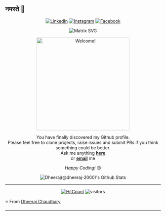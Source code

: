 ## नमस्ते 🙏
<div align="center">

<a href="https://www.linkedin.com/in/dheeraj-2000/" target="_blank"><img src="https://img.shields.io/badge/LinkedIn-%230077B5.svg?&style=flat-square&logo=linkedin&logoColor=white" alt="LinkedIn"></a>
<a href="https://www.instagram.com/high__on._.life/" target="_blank"><img src="https://img.shields.io/badge/Instagram-%23E4405F.svg?&style=flat-square&logo=instagram&logoColor=white" alt="Instagram"></a>
<a href="https://www.facebook.com/dheerubhai2000/" target="_blank"><img src="https://img.shields.io/badge/Facebook-%231877F2.svg?&style=flat-square&logo=facebook&logoColor=white" alt="Facebook"></a>  <br>

![Matrix SVG](https://raw.githubusercontent.com/dheeraj-2000/dheeraj-2000/master/matrix.svg)

<div align="center" width="50">

<img src="https://i." alt="Welcome!" width="300"/>

</div>





You have finally discovered my Github profile. <br>
Please feel free to clone projects, raise issues and submit PRs if you think something could be better. <br>
Ask me anything <a href="https://github.com/dheeraj-2000/dheeraj-2000/issues/new"><b>here</b></a><br>
or <a href="mailto:dheeraj12000@gmail.com"><b>email</b></a> me

<i>Happy Coding!</i> 😊

</div>

<div align="center">

<img align="center" src="https://github-readme-stats.vercel.app/api?username=dheeraj-2000&&show_icons=true&title_color=ffc857&icon_color=8ac926&text_color=daf7dc&bg_color=151515" alt="Dheeraj(@dheeraj-2000)'s Github Stats">


---
[![HitCount](http://hits.dwyl.com/dheeraj-2000/dheeraj-2000.svg)](http://hits.dwyl.com/dheeraj-2000/dheeraj-2000)
![visitors](https://visitor-badge.glitch.me/badge?page_id=dheeraj-2000.dheeraj-2000) 





</div>

⭐ From [Dheeraj Chaudhary](https://github.com/dheeraj-2000)


<!-- # 👀 Hi stranger! 👋🏻 -->

<!-- # 🤔 About me:

- 🐇 Following the white rabbit
- 🐈 Cat dad 😻
- Professional 🐛 solver
- 👨🏻‍💻 Full-Stack Developer
- 💊 Coding the Matrix
- 😍 Emoji lover
- 🚀 One day I will see humans on Mars!
- 🐇🥚 There's easter eggs in this profile... -->


<!--
  <a target="_blank" href="https://www.linkedin.com/in/absphreak/">🇱​🇮​🇳​🇰​🇪​🇩​🇮​🇳​</a> ●
  <a target="_blank" href="https://www.instagram.com/high__on._.life/">🇮​🇳​🇸​🇹​🇦​🇬​🇷​🇦​🇲​</a> ●
  <a target="_blank" href="https://www.facebook.com/dheerubhai2000/">🇫​🇦​🇨​🇪​🇧​🇴​🇴​🇰​</a> ●  -->

<!--[![](https://img.shields.io/badge/LinkedIn-dheeraj-2000-blue)](https://www.linkedin.com/in/dheeraj-2000/)-->
<!-- Watch this: https://www.youtube.com/watch?v=eC7xzavzEKY -->

---
